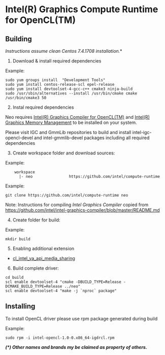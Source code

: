 # Intel(R) Graphics Compute Runtime for OpenCL(TM)

## Building

*Instructions assume clean Centos 7.4.1708 installation.**

1. Download & install required dependencies

Example:

```shell
sudo yum groups install  "Development Tools"
sudo yum install centos-release-scl epel-release
sudo yum install devtoolset-4-gcc-c++ cmake3 ninja-build
sudo /usr/sbin/alternatives --install /usr/bin/cmake cmake /usr/bin/cmake3 50
```

2. Instal required dependencies

Neo requires [Intel(R) Graphics Compiler for OpenCL(TM)](https://github.com/intel/intel-graphics-compiler) and [Intel(R) Graphics Memory Management](https://github.com/intel/gmmlib) to be installed on your system.

Please visit IGC and GmmLib repositories to build and install intel-igc-opencl-devel and intel-gmmlib-devel packages including all required dependencies

3. Create workspace folder and download sources:

Example:
```
	workspace
	  |- neo                https://github.com/intel/compute-runtime
```

Example:

```shell
git clone https://github.com/intel/compute-runtime neo
```

Note: Instructions for compiling *Intel Graphics Compiler* copied from https://github.com/intel/intel-graphics-compiler/blob/master/README.md 

4. Create folder for build: 

Example:

```shell
mkdir build
```

5. Enabling additional extension

* [cl_intel_va_api_media_sharing](https://github.com/intel/compute-runtime/blob/master/documentation/cl_intel_va_api_media_sharing.md)

6. Build complete driver:

```shell
cd build
scl enable devtoolset-4 "cmake -DBUILD_TYPE=Release -DCMAKE_BUILD_TYPE=Release ../neo"
scl enable devtoolset-4 "make -j `nproc` package"
```

## Installing

To install OpenCL driver please use rpm package generated during build

Example:

```shell
sudo rpm -i intel-opencl-1.0-0.x86_64-igdrcl.rpm
```

___(*) Other names and brands my be claimed as property of others.___
